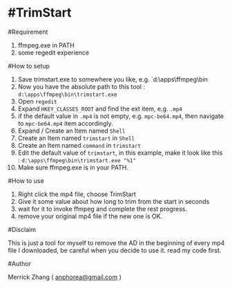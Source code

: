 #TrimStart
==========

#Requirement

1. ffmpeg.exe in PATH
2. some regedit experience

#How to setup

1. Save trimstart.exe to somewhere you like, e.g. `d:\apps\ffmpeg\bin
2. Now you have the absolute path to this tool : `d:\apps\ffmpeg\bin\trimstart.exe`
3. Open `regedit`
4. Expand `HKEY_CLASSES_ROOT` and find the ext item, e.g. `.mp4`
5. if the default value in `.mp4` is not empty, e.g. `mpc-be64.mp4`, then navigate to `mpc-be64.mp4` item accordingly.
6. Expand / Create an Item named `Shell`
7. Create an Item named `trimstart` in `Shell`
8. Create an Item named `command` in `trimstart`
9. Edit the default value of `trimstart`, in this example, make it look like this : `d:\apps\ffmpeg\bin\trimstart.exe "%1"`
10. Make sure ffmpeg.exe is in your PATH.

#How to use

1. Right click the mp4 file, choose TrimStart
2. Give it some value about how long to trim from the start in seconds
3. wait for it to invoke ffmpeg and complete the rest progress.
4. remove your original mp4 file if the new one is OK.

#Disclaim

This is just a tool for myself to remove the AD in the beginning of every mp4 file I downloaded, be careful when you decide to use it. read my code first.

#Author

Merrick Zhang ( anphorea@gmail.com )

